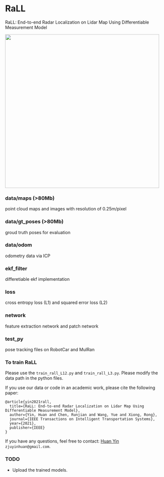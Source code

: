 # RaLL
RaLL: End-to-end Radar Localization on Lidar Map Using Differentiable Measurement Model

<img src="https://github.com/ZJUYH/RaLL/blob/master/img/robotcar.gif" width=500>

### data/maps (>80Mb)
point cloud maps and images with resolution of 0.25m/pixel
### data/gt_poses (>80Mb)
groud truth poses for evaluation
### data/odom
odometry data via ICP

### ekf_filter
differetiable ekf implementation
### loss
cross entropy loss (L1) and squared error loss (L2)
### network
feature extraction network and patch network
### test_py
pose tracking files on RobotCar and MulRan

### To train RaLL
Please use the `train_rall_L12.py` and `train_rall_L3.py`.
Please modify the data path in the python files.

If you use our data or code in an academic work, please cite the following paper:

	@article{yin2021rall,
	  title={RaLL: End-to-end Radar Localization on Lidar Map Using Differentiable Measurement Model},
	  author={Yin, Huan and Chen, Runjian and Wang, Yue and Xiong, Rong},
	  journal={IEEE Transactions on Intelligent Transportation Systems},
	  year={2021},
	  publisher={IEEE}
	}

If you have any questions, feel free to contact: [Huan Yin](https://yinhuan.site/) `zjuyinhuan@gmail.com`.

### TODO
- Upload the trained models.